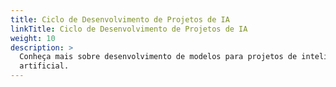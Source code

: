 ```yaml
---
title: Ciclo de Desenvolvimento de Projetos de IA
linkTitle: Ciclo de Desenvolvimento de Projetos de IA
weight: 10
description: >
  Conheça mais sobre desenvolvimento de modelos para projetos de inteligência
  artificial.
---
```


